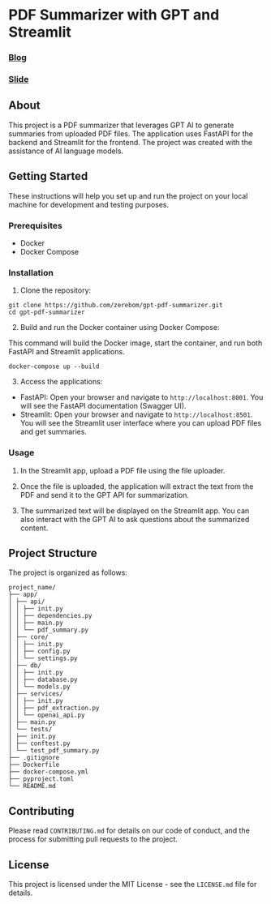 # PDF Summarizer with GPT and Streamlit

### [Blog](https://zenn.dev/zerebom/articles/1ffd51da420c9e)
### [Slide](https://speakerdeck.com/zerebom/chatgpttonohui-hua-nodetafen-xi-kai-fa-dui-hua-wozui-shi-hua-surutamenozhi-zhen-tote-xing)

## About
This project is a PDF summarizer that leverages GPT AI to generate summaries from uploaded PDF files. The application uses FastAPI for the backend and Streamlit for the frontend. The project was created with the assistance of AI language models.

## Getting Started

These instructions will help you set up and run the project on your local machine for development and testing purposes.

### Prerequisites

- Docker
- Docker Compose

### Installation

1. Clone the repository:
```
git clone https://github.com/zerebom/gpt-pdf-summarizer.git
cd gpt-pdf-summarizer
```
2. Build and run the Docker container using Docker Compose:

This command will build the Docker image, start the container, and run both FastAPI and Streamlit applications.
```
docker-compose up --build
```


3. Access the applications:

- FastAPI: Open your browser and navigate to `http://localhost:8001`. You will see the FastAPI documentation (Swagger UI).
- Streamlit: Open your browser and navigate to `http://localhost:8501`. You will see the Streamlit user interface where you can upload PDF files and get summaries.

### Usage

1. In the Streamlit app,
upload a PDF file using the file uploader.

2. Once the file is uploaded, the application will extract the text from the PDF and send it to the GPT API for summarization.

3. The summarized text will be displayed on the Streamlit app. You can also interact with the GPT AI to ask questions about the summarized content.

## Project Structure

The project is organized as follows:
```
project_name/
├── app/
│ ├── api/
│ │ ├── init.py
│ │ ├── dependencies.py
│ │ ├── main.py
│ │ └── pdf_summary.py
│ ├── core/
│ │ ├── init.py
│ │ ├── config.py
│ │ └── settings.py
│ ├── db/
│ │ ├── init.py
│ │ ├── database.py
│ │ └── models.py
│ ├── services/
│ │ ├── init.py
│ │ ├── pdf_extraction.py
│ │ └── openai_api.py
│ ├── main.py
│ └── tests/
│ ├── init.py
│ ├── conftest.py
│ └── test_pdf_summary.py
├── .gitignore
├── Dockerfile
├── docker-compose.yml
├── pyproject.toml
└── README.md
```

## Contributing

Please read `CONTRIBUTING.md` for details on our code of conduct, and the process for submitting pull requests to the project.

## License

This project is licensed under the MIT License - see the `LICENSE.md` file for details.
